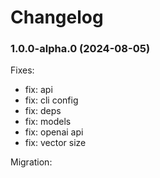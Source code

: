 # Changelog

### 1.0.0-alpha.0 (2024-08-05)

Fixes:

-   fix: api
-   fix: cli config
-   fix: deps
-   fix: models
-   fix: openai api
-   fix: vector size

Migration:
